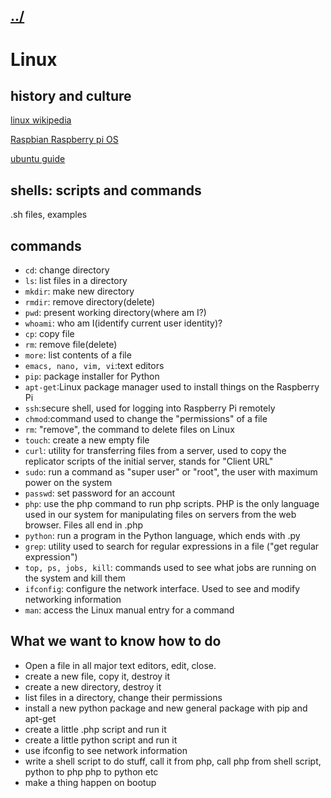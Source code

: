 ## [../](../)

#  Linux

## history and culture

[linux wikipedia](https://en.wikipedia.org/wiki/Linux)

[Raspbian Raspberry pi OS](https://en.wikipedia.org/wiki/Raspberry_Pi_OS)

[ubuntu guide](https://ubuntu.com/tutorials/command-line-for-beginners#1-overview)

## shells: scripts and commands

.sh files, examples

## commands

 - `cd`: change directory
 - `ls`: list files in a directory
 - `mkdir`: make new directory
 - `rmdir`: remove directory(delete)
 - `pwd`: present working directory(where am I?)
 - `whoami`: who am I(identify current user identity)? 
 - `cp`: copy file
 - `rm`: remove file(delete)
 - `more`: list contents of a file
 - `emacs, nano, vim, vi`:text editors
 - `pip`: package installer for Python
 - `apt-get`:Linux package manager used to install things on the Raspberry Pi
 - `ssh`:secure shell, used for logging into Raspberry Pi remotely
 - `chmod`:command used to change the "permissions" of a file
 - `rm`: "remove", the command to delete files on Linux
 - `touch`: create a new empty file 
 - `curl`: utility for transferring files from a server, used to copy the replicator scripts of the initial server, stands for "Client URL"
 - `sudo`: run a command as "super user" or "root", the user with maximum power on the system
 - `passwd`: set password for an account
 - `php`: use the php command to run php scripts. PHP is the only language used in our system for manipulating files on servers from the web browser. Files all end in .php
 - `python`: run a program in the Python language, which ends with .py
 - `grep`: utility used to search for regular expressions in a file ("get regular expression")
 - `top, ps, jobs, kill`: commands used to see what jobs are running on the system and kill them
 - `ifconfig`: configure the network interface. Used to see and modify networking information
 - `man`: access the Linux manual entry for a command
 
## What we want to know how to do

 - Open a file in all major text editors, edit, close.
 - create a new file, copy it, destroy it
 - create a new directory, destroy it
 - list files in a directory, change their permissions
 - install a new python package and new general package with pip and apt-get
 - create a little .php script and run it
 - create a little python script and run it
 - use ifconfig to see network information
 - write a shell script to do stuff, call it from php, call php from shell script, python to php php to python etc
 - make a thing happen on bootup


